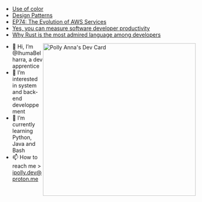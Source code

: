 <!-- daily.dev BOOKMARKS:START -->
- [Use of color](https://app.daily.dev/posts/NwTixngjw?utm_source=rss&utm_medium=bookmarks&utm_campaign=Z1XgSyCBkf0yjD80kbM80)
- [Design Patterns](https://app.daily.dev/posts/IO36EurRn?utm_source=rss&utm_medium=bookmarks&utm_campaign=Z1XgSyCBkf0yjD80kbM80)
- [EP74: The Evolution of AWS Services](https://app.daily.dev/posts/i4mclirUB?utm_source=rss&utm_medium=bookmarks&utm_campaign=Z1XgSyCBkf0yjD80kbM80)
- [Yes, you can measure software developer productivity](https://app.daily.dev/posts/xHl8fVWh1?utm_source=rss&utm_medium=bookmarks&utm_campaign=Z1XgSyCBkf0yjD80kbM80)
- [Why Rust is the most admired language among developers](https://app.daily.dev/posts/vg5fRaPHI?utm_source=rss&utm_medium=bookmarks&utm_campaign=Z1XgSyCBkf0yjD80kbM80)
<!-- daily.dev BOOKMARKS:END -->


<a style="float:right;" href="https://app.daily.dev/polly64"><img src="https://api.daily.dev/devcards/64e11fcca7f943a790e09e31b5c63948.png?r=xuv" width="400" alt="Polly Anna's Dev Card"/></a>

- 👋 Hi, I’m @IhumaBelharra, a dev apprentice 
- 👀 I’m interested in system and back-end developpement
- 🌱 I’m currently learning Python, Java and Bash 
- 📫 How to reach me > ipolly.dev@proton.me

<!---
IhumaBelharra/IhumaBelharra is a ✨ special ✨ repository because its `README.md` (this file) appears on your GitHub profile.
You can click the Preview link to take a look at your changes.
--->
